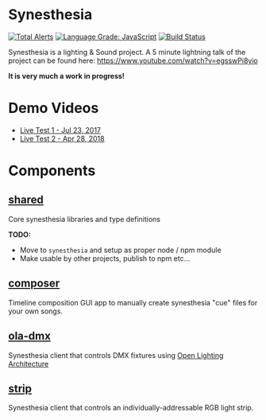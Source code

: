 # Synesthesia


[![Total Alerts](https://img.shields.io/lgtm/alerts/g/samlanning/synesthesia.svg?logo=lgtm&logoWidth=18)](https://lgtm.com/projects/g/samlanning/synesthesia/alerts/)
[![Language Grade: JavaScript](https://img.shields.io/lgtm/grade/javascript/g/samlanning/synesthesia.svg?logo=lgtm&logoWidth=18)](https://lgtm.com/projects/g/samlanning/synesthesia/context:javascript) [![Build Status](https://dev.azure.com/synesthesia--project/synesthesia/_apis/build/status/synesthesia%20builds?branchName=master)](https://dev.azure.com/synesthesia--project/synesthesia/_build/latest?definitionId=2?branchName=master)

Synesthesia is a lighting & Sound project. A 5 minute lightning talk
of the project can be found here: <https://www.youtube.com/watch?v=egsswPi8yio>

**It is very much a work in progress!**

# Demo Videos

* [Live Test 1 - Jul 23, 2017](https://www.youtube.com/watch?v=IWVBzzRnNas)
* [Live Test 2 - Apr 28, 2018](https://www.youtube.com/watch?v=dxShZ5Eeu8U)

# Components

## [shared](shared)

Core synesthesia libraries and type definitions

**TODO:**

* Move to `synesthesia` and setup as proper node / npm module
* Make usable by other projects, publish to npm etc...

## [composer](composer)

Timeline composition GUI app to manually create synesthesia "cue" files for your own songs.

## [ola-dmx](ola-dmx)

Synesthesia client that controls DMX fixtures using [Open Lighting Architecture](https://www.openlighting.org/ola/)

## [strip](strip)

Synesthesia client that controls an individually-addressable RGB light strip.
